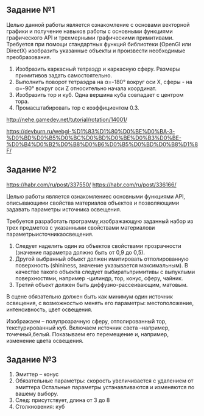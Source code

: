 ## Задание №1

Целью данной работы является ознакомление с основами векторной графики и получение навыков работы с основными функциями графического API и трехмерными графическими примитивами.
Требуется при помощи стандартных функций библиотеки (OpenGl или DirectX) изобразить указанные объекты и произвести необходимые преобразования. 

1. Изобразить каркасный тетраэдр и каркасную сферу. Размеры примитивов задать самостоятельно.
2. Выполнить поворот тетраэдра на α=-180° вокруг оси Х, сферы - на α=-90° вокруг оси Z относительно начала координат.
3. Изобразить тор и куб. Одна вершина куба совпадает с центром тора. 
4. Промасштабировать тор с коэффициентом 0.3.

http://nehe.gamedev.net/tutorial/rotation/14001/

https://devburn.ru/webgl-%D1%83%D1%80%D0%BE%D0%BA-3-%D0%BD%D0%B5%D0%BC%D0%BD%D0%BE%D0%B3%D0%BE-%D0%B4%D0%B2%D0%B8%D0%B6%D0%B5%D0%BD%D0%B8%D1%8F/

## Задание №2
https://habr.com/ru/post/337550/
https://habr.com/ru/post/336166/

Целью работы является ознакомлениес основными функциями API, описывающими свойства материалов объектов и позволяющими задавать параметры источника освещения.

Требуется разработать программу,изображающую заданный набор из трех предметов с указанными свойствами материалови параметрыисточникаосвещения.
 
1. Следует наделить один из объектов свойствами прозрачности (значение параметра должно быть от 0,9 до 0,5).
2. Другой выбранный объект должен имитировать отполированную поверхность (shininess, значение указывается максимальным). 
В качестве такого объекта следует выбиратьпримитивы с выпуклыми поверхностями, например -цилиндр, тор, конус, сферу, чайник. 
3. Третий объект должен быть диффузно-рассеивающим, матовым. 
 
В сцене обязательно должен быть как минимум один источник освещения, с возможностью менять его параметры: местоположение, интенсивность, цвет освещения.
  
Изображаем – полупрозрачную сферу, отполированный тор, текстурированный куб.
Включаем источник света –например, точечный,белый. 
Показываем его перемещение и, например, изменение цвета освещения.

## Задание №3
1. Эмиттер – конус
2. Обязательные параметры: скорость увеличивается с удалением от эмиттера 
   Остальные параметры устанавливаются и изменяются по вашему выбору.
3. След: присутствует, длина от 3 до 8
4. Столкновения: куб